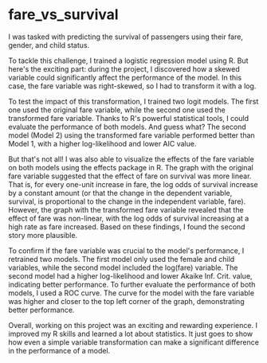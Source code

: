# fare_vs_survival

I was tasked with predicting the survival of passengers using their fare, gender, and child status.

To tackle this challenge, I trained a logistic regression model using R. But here's the exciting part: during the project, I discovered how a skewed variable could significantly affect the performance of the model. In this case, the fare variable was right-skewed, so I had to transform it with a log.

To test the impact of this transformation, I trained two logit models. The first one used the original fare variable, while the second one used the transformed fare variable. Thanks to R's powerful statistical tools, I could evaluate the performance of both models. And guess what? The second model (Model 2) using the transformed fare variable performed better than Model 1, with a higher log-likelihood and lower AIC value.

But that's not all! I was also able to visualize the effects of the fare variable on both models using the effects package in R. The graph with the original fare variable suggested that the effect of fare on survival was more linear. That is, for every one-unit increase in fare, the log odds of survival increase by a constant amount (or that the change in the dependent variable, survival, is proportional to the change in the independent variable, fare). However, the graph with the transformed fare variable revealed that the effect of fare was non-linear, with the log odds of survival increasing at a high rate as fare increased. Based on these findings, I found the second story more plausible.

To confirm if the fare variable was crucial to the model's performance, I retrained two models. The first model only used the female and child variables, while the second model included the log(fare) variable. The second model had a higher log-likelihood and lower Akaike Inf. Crit. value, indicating better performance. To further evaluate the performance of both models, I used a ROC curve. The curve for the model with the fare variable was higher and closer to the top left corner of the graph, demonstrating better performance.

Overall, working on this project was an exciting and rewarding experience. I improved my R skills and learned a lot about statistics. It just goes to show how even a simple variable transformation can make a significant difference in the performance of a model.
